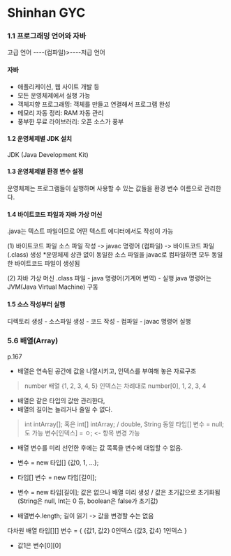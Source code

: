 # Shinhan GYC


### 1.1 프로그래밍 언어와 자바

고급 언어 ----(컴파일)>----저급 언어

#### 자바
- 애플리케이션, 웹 사이트 개발 등
- 모든 운영체제에서 실행 가능
- 객체지향 프로그래밍: 객체를 만들고 연결해서 프로그램 완성
- 메모리 자동 정리: RAM 자동 관리
- 풍부한 무료 라이브러리: 오픈 소스가 풍부

#### 1.2 운영체제별 JDK 설치
JDK (Java Development Kit)

#### 1.3 운영체제별 환경 변수 설정
운영체제는 프로그램들이 실행하며 사용할 수 있는 값들을 환경 변수 이름으로 관리한다.

#### 1.4 바이트코드 파일과 자바 가상 머신
.java는 텍스트 파일이므로 어떤 텍스트 에디터에서도 작성이 가능

(1) 바이트코드 파일
소스 파일 작성 -> javac 명령어 (컴파일) -> 바이트코드 파일(.class) 생성
*운영체제 상관 없이 동일한 소스 파일을 javac로 컴파일하면 모두 동일한 바이트코드 파일이 생성됨

(2) 자바 가상 머신
.class 파일 - java 명령어(기계어 변역) - 실행
java 명령어는 JVM(Java Virtual Machine) 구동

#### 1.5 소스 작성부터 실행
디렉토리 생성 - 소스파일 생성 - 코드 작성 - 컴파일 - javac 명령어 실행



### 5.6 배열(Array) 
p.167

* 배열은 연속된 공간에 값을 나열시키고, 인덱스를 부여해 놓은 자료구조

> number 배열
> {1, 2, 3, 4, 5}
> 인덱스는 차례대로 number[0], 1, 2, 3, 4

* 배열은 같은 타입의 값만 관리한다,
* 배열의 길이는 늘리거나 줄일 수 없다.

> int intArray[]; 혹은 int[] intArray; / double, String 동일
> 타입[] 변수 = null; 도 가능
> 변수[인덱스] = ㅇ; <- 항목 변경 가능

* 배열 변수를 미리 선언한 후에는 값 목록을 변수에 대입할 수 없음.
* 변수 = new 타입[] {값0, 1, ...};

* 타입[] 변수 = new 타입[길이];
* 변수 = new 타입[길이];
값은 없으나 배열 미리 생성 / 값은 초기값으로 초기화됨 (String은 null, Int는 0 등, boolean은 false가 초기값)

* 배열변수.length; 길이 읽기 -> 값을 변경할 수는 없음

다차원 배열
타입[][] 변수 = {
{값1, 값2} 0인덱스
{값3, 값4} 1인덱스
}

* 값1은 변수[0][0]